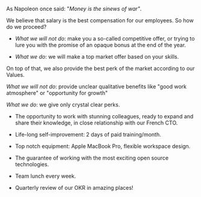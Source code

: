 As Napoleon once said: "*Money is the sinews of war"*. 

We believe that salary is the best compensation for our employees. So how do we proceed?

- *What we will not do*: make you a so-called competitive offer, or trying to lure you with the promise of an opaque bonus at the end of the year.

- *What we do*: we will make a top market offer based on your skills.

On top of that, we also provide the best perk of the market according to our Values.

*What we will not do*: provide unclear qualitative benefits like "good work atmosphere" or "opportunity for growth"

*What we do*: we give only crystal clear perks.

- The opportunity to work with stunning colleagues, ready to expand and share their knowledge, in close relationship with our French CTO.

- Life-long self-improvement: 2 days of paid training/month.

- Top notch equipment: Apple MacBook Pro, flexible workspace design. 

- The guarantee of working with the most exciting open source technologies.

- Team lunch every week.

- Quarterly review of our OKR in amazing places!
